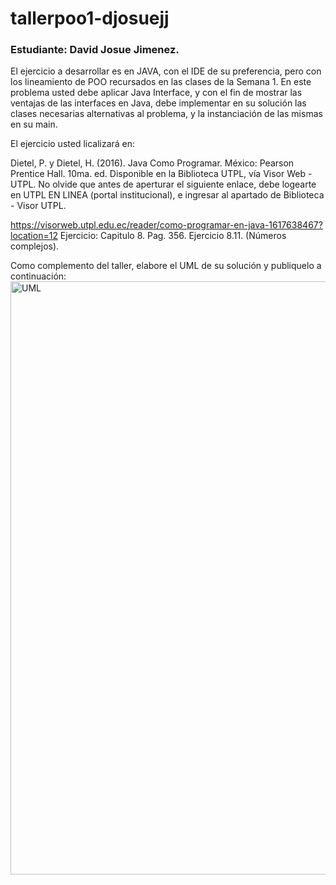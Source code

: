 # tallerpoo1-djosuejj
### Estudiante: David Josue Jimenez.


El ejercicio a desarrollar es en JAVA, con el IDE de su preferencia, pero con los lineamiento de POO recursados en las clases de la Semana 1. En este problema usted debe aplicar Java Interface, y con el fin de mostrar las ventajas de las interfaces en Java, debe implementar en su solución las clases necesarias alternativas al problema, y la instanciación de las mismas en su main.

El ejercicio usted licalizará en:

Dietel, P. y Dietel, H. (2016). Java Como Programar. México: Pearson Prentice Hall. 10ma. ed.
Disponible en la Biblioteca UTPL, vía Visor Web - UTPL. No olvide que antes de aperturar el siguiente enlace, debe logearte en UTPL EN LINEA (portal institucional), e ingresar al apartado de Biblioteca - Visor UTPL.

https://visorweb.utpl.edu.ec/reader/como-programar-en-java-1617638467?location=12
Ejercicio: Capitulo 8. Pag. 356. Ejercicio 8.11. (Números complejos).

Como complemento del taller, elabore el UML de su solución y publiquelo a continuación:
<img width="949" alt="UML" src="https://user-images.githubusercontent.com/41929851/196588397-9eb88f87-b8b8-4086-af95-eb60159fb2b8.png">
